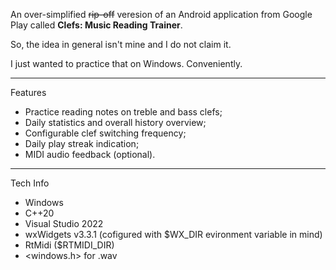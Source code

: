 An over-simplified ~~rip-off~~ veresion of an Android application from Google Play called **Clefs: Music Reading Trainer**.

So, the idea in general isn't mine and I do not claim it.

I just wanted to practice that on Windows. Conveniently.

---

Features
- Practice reading notes on treble and bass clefs;
- Daily statistics and overall history overview;
- Configurable clef switching frequency;
- Daily play streak indication;
- MIDI audio feedback (optional).

---

Tech Info
- Windows
- C++20
- Visual Studio 2022
- wxWidgets v3.3.1 (cofigured with $WX_DIR evironment variable in mind)
- RtMidi ($RTMIDI_DIR)
- <windows.h> for .wav

